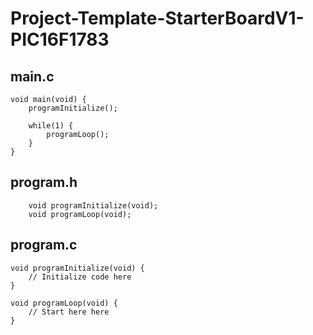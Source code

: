 # Project-Template-StarterBoardV1-PIC16F1783

## main.c
```
void main(void) {
    programInitialize();
    
    while(1) {
        programLoop();
    }
}
```

## program.h
```
    void programInitialize(void);
    void programLoop(void);
```

## program.c
```
void programInitialize(void) {
    // Initialize code here
}

void programLoop(void) {
    // Start here here
}
```
